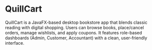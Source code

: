# QuillCart
QuillCart is a JavaFX-based desktop bookstore app that blends classic reading with digital shopping. Users can browse books, place/cancel orders, manage wishlists, and apply coupons. It features role-based dashboards (Admin, Customer, Accountant) with a clean, user-friendly interface.
